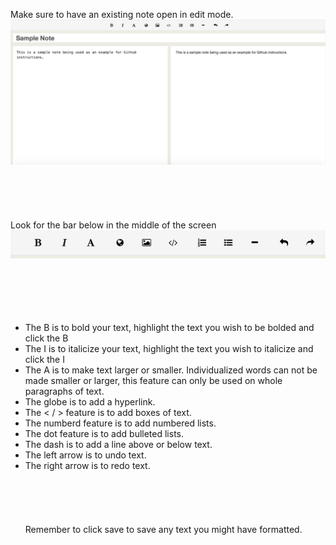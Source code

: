 Make sure to have an existing note open in edit mode.
![insert picture](assets/23.png)
<br><br>
<br><br>
<br><br>
Look for the bar below in the middle of the screen
![insert picture](assets/24.png)
<br><br>
<br><br>
<br><br>
+ The B is to bold your text, highlight the text you wish to be bolded and click the B
+ The I is to italicize your text, highlight the text you wish to italicize and click the I
+ The A is to make text larger or smaller. Individualized words can not be made smaller or larger, this feature can only be used on whole paragraphs of text.
+ The globe is to add a hyperlink.
+ The < / > feature is to add boxes of text.
+ The numberd feature is to add numbered lists.
+ The dot feature is to add bulleted lists.
+ The dash is to add a line above or below text.
+ The left arrow is to undo text.
+ The right arrow is to redo text.
<br><br>
<br><br>
<br><br>
Remember to click save to save any text you might have formatted. 

